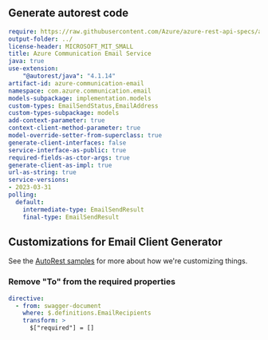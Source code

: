 ## Generate autorest code

```yaml
require: https://raw.githubusercontent.com/Azure/azure-rest-api-specs/ac29c822ecd5f6054cd17c46839e7c04a1114c6d/specification/communication/data-plane/Email/readme.md
output-folder: ../
license-header: MICROSOFT_MIT_SMALL
title: Azure Communication Email Service
java: true
use-extension:
    "@autorest/java": "4.1.14"
artifact-id: azure-communication-email
namespace: com.azure.communication.email
models-subpackage: implementation.models
custom-types: EmailSendStatus,EmailAddress
custom-types-subpackage: models
add-context-parameter: true
context-client-method-parameter: true
model-override-setter-from-superclass: true
generate-client-interfaces: false
service-interface-as-public: true
required-fields-as-ctor-args: true
generate-client-as-impl: true
url-as-string: true
service-versions:
- 2023-03-31
polling:
  default:
    intermediate-type: EmailSendResult
    final-type: EmailSendResult
```

## Customizations for Email Client Generator

See the [AutoRest samples](https://github.com/Azure/autorest/tree/master/Samples/3b-custom-transformations)
for more about how we're customizing things.

### Remove "To" from the required properties

```yaml
directive:
  - from: swagger-document
    where: $.definitions.EmailRecipients
    transform: >
      $["required"] = []
```
